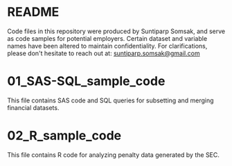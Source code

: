 # README #
Code files in this repository were produced by Suntiparp Somsak, and serve as code samples for potential employers. 
Certain dataset and variable names have been altered to maintain confidentiality.
For clarifications, please don't hesitate to reach out at: suntiparp.somsak@gmail.com

# 01_SAS-SQL_sample_code #
This file contains SAS code and SQL queries for subsetting and merging financial datasets.

# 02_R_sample_code #
This file contains R code for analyzing penalty data generated by the SEC.
